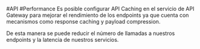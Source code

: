 #API #Performance
Es posible configurar API Caching en el servicio de API Gateway para mejorar el rendimiento de los endpoints ya que cuenta con mecanismos como response caching y payload compression.

De esta manera se puede reducir el número de llamadas a nuestros endpoints y la latencia de nuestros servicios.